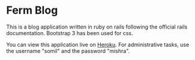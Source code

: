 Ferm Blog
=========

This is a blog application written in ruby on rails following the official rails documentation. Bootstrap 3 has been used for css.

You can view this application live on [Heroku](http://whispering-wave-9825.herokuapp.com/). For administrative tasks, use the username "somil" and the password "mishra".
